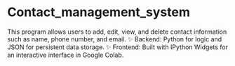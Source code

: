 # Contact_management_system
This program allows users to add, edit, view, and delete contact information such as name, phone number, and email.  ✨ Backend: Python for logic and JSON for persistent data storage. ✨ Frontend: Built with IPython Widgets for an interactive interface in Google Colab.
